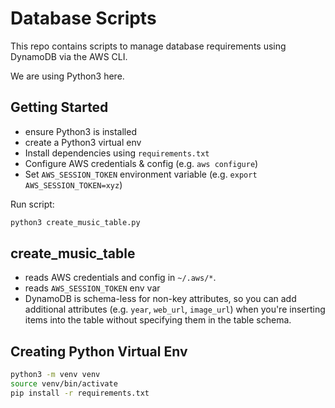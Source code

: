 # Database Scripts

This repo contains scripts to manage database requirements using DynamoDB via the AWS CLI.

We are using Python3 here.

## Getting Started

- ensure Python3 is installed
- create a Python3 virtual env
- Install dependencies using `requirements.txt`
- Configure AWS credentials & config (e.g. `aws configure`)
- Set `AWS_SESSION_TOKEN` environment variable (e.g. `export AWS_SESSION_TOKEN=xyz`)

Run script:
```bash
python3 create_music_table.py
```

## create_music_table
- reads AWS credentials and config in `~/.aws/*`.
- reads `AWS_SESSION_TOKEN` env var
- DynamoDB is schema-less for non-key attributes, so you can add additional attributes (e.g. `year`, `web_url`, `image_url`) when you're inserting items into the table without specifying them in the table schema.

## Creating Python Virtual Env

```bash
python3 -m venv venv
source venv/bin/activate
pip install -r requirements.txt
```
